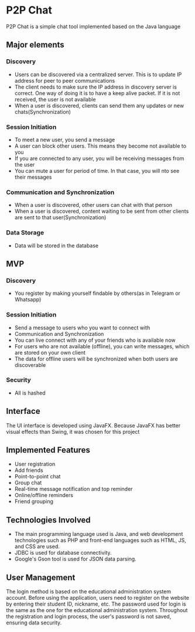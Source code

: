 # P2P Chat

P2P Chat is a simple chat tool implemented based on the Java language
 
## Major elements
### Discovery
- Users can be discovered via a centralized server.  This is to update IP address for peer to peer communications
- The client needs to make sure the IP address in discovery server is correct.  One way of doing it is to have a keep alive packet. If it is not received, the user is not available
- When a user is discovered, clients can send them any updates or new chats(Synchronization)
### Session Initiation
- To meet a new user, you send a message
- A user can block other users.  This means they become not available to you
- If you are connected to any user, you will be receiving messages from the user
- You can mute a user for period of time.  In that case, you will nto see their messages
### Communication and Synchronization
- When a user is discovered, other users can chat with that person
- When a user is discovered, content waiting to be sent from other clients are sent to that user(Synchronization)
### Data Storage
- Data will be stored in the database

## MVP
### Discovery
- You register by making yourself findable by others(as in Telegram or Whatsapp)
### Session Initiation
- Send a message to users who you want to connect with
- Communication and Synchronization
- You can live connect with any of your friends who is available now
- For users who are not available (offline), you can write messages, which are stored on your own client
- The data for offline users will be synchronized when both users are discoverable
### Security
- All is hashed

## Interface
  The UI interface is developed using JavaFX. Because JavaFX has better visual effects than Swing, it was chosen for this project
## Implemented Features
- User registration
- Add friends
- Point-to-point chat
- Group chat
- Real-time message notification and top reminder
- Online/offline reminders
- Friend grouping
##  Technologies Involved
- The main programming language used is Java, and web development technologies such as PHP and front-end languages such as HTML, JS, and CSS are used.
- JDBC is used for database connectivity.
- Google's Gson tool is used for JSON data parsing.
## User Management
The login method is based on the educational administration system account. Before using the application, users need to register on the website by entering their student ID, nickname, etc. The password used for login is the same as the one for the educational administration system. Throughout the registration and login process, the user's password is not saved, ensuring data security.



